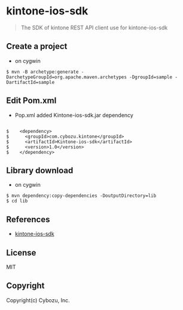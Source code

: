 # kintone-ios-sdk

> The SDK of kintone REST API client use for kintone-ios-sdk

## Create a project

- on cygwin

```bashshell
$ mvn -B archetype:generate -DarchetypeGroupId=org.apache.maven.archetypes -DgroupId=sample -DartifactId=sample
```

## Edit Pom.xml

- Pop.xml added Kintone-ios-sdk.jar dependency

```bashshell

$    <dependency>
$      <groupId>com.cybozu.kintone</groupId>
$      <artifactId>Kintone-ios-sdk</artifactId>
$      <version>1.0</version>
$    </dependency>
```

## Library download

- on cygwin

```bashshell
$ mvn dependency:copy-dependencies -DoutputDirectory=lib
$ cd lib
```

## References

- [kintone-ios-sdk](https://github.dev.cybozu.co.jp/pages/SC/kintone-ios-sdk/)


## License


MIT

## Copyright

Copyright(c) Cybozu, Inc.

